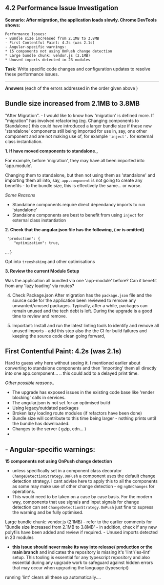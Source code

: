 ## 4.2 Performance Issue Investigation

**Scenario: After migration, the application loads slowly. Chrome DevTools shows:**

    Performance Issues:
    - Bundle size increased from 2.1MB to 3.8MB
    - First Contentful Paint: 4.2s (was 2.1s)
    - Angular-specific warnings:
    * 15 components not using OnPush change detection
    * Large bundle chunk: vendor.js (2.1MB)
    * Unused imports detected in 23 modules

**Task:** Write specific code changes and configuration updates to resolve these performance issues.

______

**Answers** (each of the errors addressed in the order given above )

## **Bundle size increased from 2.1MB to 3.8MB**

"After Migration".  - I would like to know how 'migration' is defined more.
If "migration" has involved refactoring (eg. Changing components to Standalone ) this could have introduced a larger bundle size if these new 'standalone' components still being imported for use in, say, one other component and are not making use of, for example `'inject'.` for external class instantiation. 

**1. If have moved components to standalone.,**

For example, before 'migration',  they may have all been imported into 'app.module'. 

Changing them to standalone, but then not using them as 'standalone' and importing them all into, say,  `app.component` is not going to create any benefits - to the bundle size, this is effectively the same... or worse.

*Some Reasons*

- Standalone components require direct dependancy imports to run 'standalone'
- Standalone components are best to benefit from using `inject` for external class instantiation 

**2. Check that the angular.json file has the following, ( or is omitted)**

     "production": {
        "optimization": true,
... 
        }

Opt into `treeshaking` and other optimisations 

**3. Review the current Module Setup** 

Was the application all bundled via one 'app-module' before? Can it benefit from any 'lazy loading' via routes?

4. Check Package.json
After migration has the `package.json` file and the source code for the application been reviewed to remove any unwanted/unused packages. Typically, after a while, packages can remain unused and the tech debt is left. During the upgrade is a good time to review and remove.

5. Important: Install and run the latest linting tools to identify and remove all unused imports - add this step also the the CI for build failures and keeping the source code clean going forward, 

## First Contentful Paint: 4.2s (was 2.1s)

Hard to guess why here without seeing it.
I mentioned earlier about converting to standalone components and then 'importing' them all directly into one app.component... .. this could add to a delayed print time.

*Other possible reasons..*

- The upgrade has exposed issues in the existing code base like 'render blocking' calls in services.
- The angular.json is not set for an optimised build
- Using legacy/outdated packages
- Broken lazy loading route modules (if refactors have been done)
- Bundle size will contribute to this time being larger - nothing prints until the bundle has downloaded.
- Changes to the server ( gzip, cdn... )
- 

## - Angular-specific warnings:

   **15 components not using OnPush change detection**
   - unless specifically set in a component  class decorator `ChangeDetectionStrategy.OnPush`  a component uses the default change detection strategy. I cant advise here to apply this to all the components as some may make use of other change detection - eg `ngOnChanges` for operations.  
   - This would need to be taken on a case by case basis. 
   For the modern way, components that use signals and input signals for change detection can set `ChangeDetectionStrategy.OnPush` just fine to supress the warning and be fully optimised.

   Large bundle chunk: vendor.js (2.1MB)
    - refer to the earlier comments for 'Bundle size increased from 2.1MB to 3.8MB' - in addition, check if any new polyfils have been added and review if required. 
    - 
   Unused imports detected in 23 modules 
   - **this issue should never make its way into release/ production or the main branch** and indicates the repository is missing it's 'lint'/'es-lint' setup. This tooling is essential for any typescript repository and also essential during any upgrade work to safeguard against hidden errors that may occur when upgrading the language (typescript)

running 'lint' clears all these up automatically....
 
